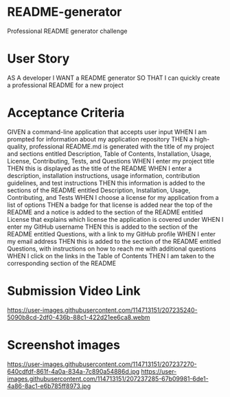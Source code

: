 # README-generator
Professional README generator challenge

# User Story
AS A developer
I WANT a README generator
SO THAT I can quickly create a professional README for a new project

# Acceptance Criteria
GIVEN a command-line application that accepts user input
WHEN I am prompted for information about my application repository
THEN a high-quality, professional README.md is generated with the title of my project and sections entitled Description, Table of Contents, Installation, Usage, License, Contributing, Tests, and Questions
WHEN I enter my project title
THEN this is displayed as the title of the README
WHEN I enter a description, installation instructions, usage information, contribution guidelines, and test instructions
THEN this information is added to the sections of the README entitled Description, Installation, Usage, Contributing, and Tests
WHEN I choose a license for my application from a list of options
THEN a badge for that license is added near the top of the README and a notice is added to the section of the README entitled License that explains which license the application is covered under
WHEN I enter my GitHub username
THEN this is added to the section of the README entitled Questions, with a link to my GitHub profile
WHEN I enter my email address
THEN this is added to the section of the README entitled Questions, with instructions on how to reach me with additional questions
WHEN I click on the links in the Table of Contents
THEN I am taken to the corresponding section of the README

# Submission Video Link 

https://user-images.githubusercontent.com/114713151/207235240-5090b8cd-2df0-436b-88c1-422d21ee6ca8.webm

# Screenshot images
https://user-images.githubusercontent.com/114713151/207237270-640cdfdf-861f-4a0a-834a-7c890a54886d.jpg
https://user-images.githubusercontent.com/114713151/207237285-67b09981-6de1-4a86-8ac1-e6b785ff8973.jpg
